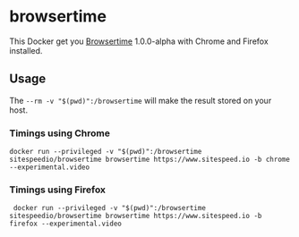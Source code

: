 # browsertime

This Docker get you [Browsertime](https://github.com/tobli/browsertime) 1.0.0-alpha with Chrome and Firefox installed.

## Usage

The ```--rm -v "$(pwd)":/browsertime``` will make the result stored on your host.

### Timings using Chrome
```
docker run --privileged -v "$(pwd)":/browsertime  sitespeedio/browsertime browsertime https://www.sitespeed.io -b chrome --experimental.video
```

### Timings using Firefox
```
 docker run --privileged -v "$(pwd)":/browsertime  sitespeedio/browsertime browsertime https://www.sitespeed.io -b firefox --experimental.video
```
